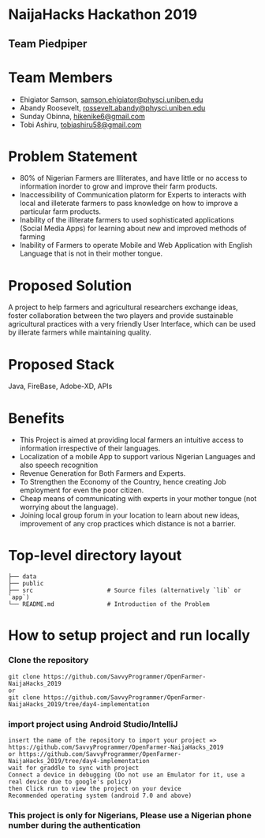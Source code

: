 # NaijaHacks Hackathon 2019

## Team Piedpiper

# Team Members

- Ehigiator Samson, samson.ehigiator@physci.uniben.edu
- Abandy Roosevelt, rossevelt.abandy@physci.uniben.edu
- Sunday Obinna, hikenike6@gmail.com
- Tobi Ashiru, tobiashiru58@gmail.com

# Problem Statement
- 80% of Nigerian Farmers are Illiterates, and have little or no access to information inorder to grow and improve their farm products.
- Inaccessibility of Communication platorm for Experts to interacts with local and illeterate farmers to pass knowledge on how to improve a particular farm products.
- Inability of the illiterate farmers to used sophisticated applications (Social Media Apps) for learning about new and improved methods of farming
- Inability of Farmers to operate Mobile and Web Application with English Language that is not in their mother tongue.


# Proposed Solution

A project to help farmers and agricultural researchers exchange ideas, foster collaboration between the two players and provide sustainable agricultural practices with a very friendly User Interface, which can be used by illerate farmers while maintaining
quality.

# Proposed Stack

Java, FireBase, Adobe-XD, APIs

# Benefits
- This Project is aimed at providing local farmers an intuitive access to information irrespective of their languages.
- Localization of a mobile App to support various Nigerian Languages and also speech recognition
- Revenue Generation for Both Farmers and Experts.
- To Strengthen the Economy of the Country, hence creating Job employment for even the poor citizen.
- Cheap means of communicating with experts in your mother tongue (not worrying about the language).
- Joining local group forum in your location to learn about new ideas, improvement of any crop practices which distance is not a barrier.

# Top-level directory layout

    ├── data
    ├── public
    ├── src                     # Source files (alternatively `lib` or `app`)
    └── README.md               # Introduction of the Problem

# How to setup project and run locally

### Clone the repository

```
git clone https://github.com/SavvyProgrammer/OpenFarmer-NaijaHacks_2019
or
git clone https://github.com/SavvyProgrammer/OpenFarmer-NaijaHacks_2019/tree/day4-implementation
```
### import project using Android Studio/IntelliJ

```
insert the name of the repository to import your project => https://github.com/SavvyProgrammer/OpenFarmer-NaijaHacks_2019
or https://github.com/SavvyProgrammer/OpenFarmer-NaijaHacks_2019/tree/day4-implementation
wait for graddle to sync with project
Connect a device in debugging (Do not use an Emulator for it, use a real device due to google's policy)
then Click run to view the project on your device
Recommended operating system (android 7.0 and above)
```
### This project is only for Nigerians, Please use a Nigerian phone number during the authentication
